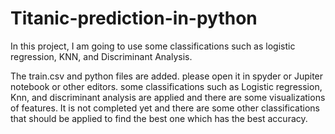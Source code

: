 # Titanic-prediction-in-python
In this project, I am going to use some classifications such as logistic regression, KNN, and Discriminant Analysis.

The train.csv and python files are added. please open it in spyder or Jupiter notebook or other editors. some classifications such as Logistic regression, Knn, and discriminant analysis are applied and there are some visualizations of features. It is not completed yet and there are some other classifications that should be applied to find the best one which has the best accuracy.
